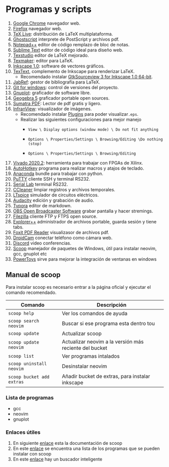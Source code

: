 # Programas y scripts


1. [Google Chrome](https://www.google.com/intl/es/chrome/) navegador web.
2. [Firefox](https://www.mozilla.org/es-MX/firefox/new/) navegador web.
3. [TeX Live](http://mirrors.ibiblio.org/CTAN/systems/texlive/Images/): distribución de LaTeX multiplataforma.
4. [Ghostscript](https://ghostscript.com/index.html) interprete de PostScript y archivos pdf.
5. [Notepad++](https://notepad-plus-plus.org/downloads/) editor de código remplazo de bloc de notas.
6. [Sublime Text](https://www.sublimetext.com/) editor de código ideal para diseño web.
7. [Texstudio](https://www.texstudio.org/) editor de LaTeX mejorado.
8. [Texmaker](https://www.xm1math.net/texmaker/): editor para LaTeX.
9. [Inkscape 1.0](https://inkscape.org/release/inkscape-1.0/): software de vectores gráficos.
7. [TexText](https://textext.github.io/textext/), complemento de Inkscape para renderizar LaTeX.
   - Recomendado instalar [GtkSourceview 3 for Inkscape 1.0 64-bit](https://github.com/textext/gtksourceview-for-inkscape-windows/releases/download/1.0.0/Install-GtkSourceView-3.24-Inkscape-1.0-64bit.exe).
11. [JabRef](https://www.jabref.org/): gestor de bibliografía para LaTeX.
12. [Git for windows](https://gitforwindows.org/): control de versiones del proyecto.
13. [Gnuplot](http://www.gnuplot.info/): graficador de software libre.
14. [Geogebra 5](https://wiki.geogebra.org/en/Reference:GeoGebra_Installation) graficador portable open sources.
15. [Sumatra PDF](https://www.sumatrapdfreader.org/free-pdf-reader): Lector de pdf gratis y ligero.
12. [InfranView](https://www.irfanview.com/): visualizador de imágenes.
    - Recomendado instalar [Plugins](https://www.irfanview.com/plugins.htm) para poder visualizar`.eps`.
    - Realizar las siguientes configuraciones para mejor manejo
      - `View \ Display options (window mode) \ Do not fit anything`

      - `Options \ Properties/Settings \ Browsing/Editing \Do nothing (stop)`
      - `Options \ Properties/Settings \ Browsing/Editing `
17. [Vivado 2020.2](https://www.xilinx.com/support/download/index.html/content/xilinx/en/downloadNav/vivado-design-tools/2020-2.html): herramienta para trabajar con FPGAs de Xilinx.
18. [AutoHotkey](https://www.autohotkey.com/) programa para realizar macros y atajos de teclado.
19. [Anaconda](https://www.anaconda.com/) bundle para trabajar con python.
20. [PuTTY](https://www.putty.org/) cliente SSH y terminal RS232.
21. [Serial Lab](https://github.com/ahsayde/Serial-Lab) terminal RS232.
22. [CCleaner](https://www.ccleaner.com/es-es/ccleaner/download) limpiar registros y archivos temporales.
23. [LTspice](https://www.analog.com/en/design-center/design-tools-and-calculators/ltspice-simulator.html) simulador de circuitos eléctricos.
24. [Audacity](https://www.audacityteam.org/) edición y grabación de audio.
25. [Typora](https://typora.io/) editor de markdown.
26. [OBS Open Broadcaster Software](https://obsproject.com/) grabar pantalla y hacer stremings.
27. [Filezilla](https://filezilla-project.org/) cliente FTP y FTPS open source.
28. [Explorer++](https://explorerplusplus.com/) administrador de archivos portable, guarda sesión y tiene tabs.
29. [Foxit PDF Reader](https://www.foxit.com/es-la/downloads/) visualizasor de archivos pdf.
30. [DroidCam](https://www.dev47apps.com/) conectar teléfono como cámara web.
31. [Discord](https://discord.com/) video conferencias.
31. [Scoop](https://scoop.sh/) manejador de paquetes de Windows, útil para instalar neovim, gcc, gnuplot etc
31. [PowerToys](https://docs.microsoft.com/en-us/windows/powertoys/) sirve para mejorar la integración de ventanas en windows











## Manual de scoop

Para instalar scoop es necesario entrar a la página oficial y ejecutar el comando recomendado.

| Comando                   | Descripción                                            |
| ------------------------- | ------------------------------------------------------ |
| `scoop help`              | Ver los comandos de ayuda                              |
| `scoop search neovim`     | Buscar si ese programa esta dentro tou                 |
| `scoop update`            | Actualizar scoop                                       |
| `scoop update neovim`     | Actualizar neovim a la versión más reciente del bucket |
| `scoop list`              | Ver programas intalados                                |
| `scoop uninstall neovim`  | Desinstalar neovim                                     |
| `scoop bucket add extras` | Añadir bucket de extras, para instalar inkscape        |



### Lista de programas

* gcc
* neovim
* gnuplot



### Enlaces útiles

1. En siguiente [enlace](https://scoop-docs.vercel.app/docs/concepts/Buckets.html#what-are-buckets) esta la documentación de scoop
2. En este [enlace](https://sedlar.me/scoop-frontend/) se encuentra una lista de los programas que se pueden instalar con scoop
3. En este [enlace](https://scoopsearch.github.io/#/apps?q=gcc) hay un buscador inteligente

